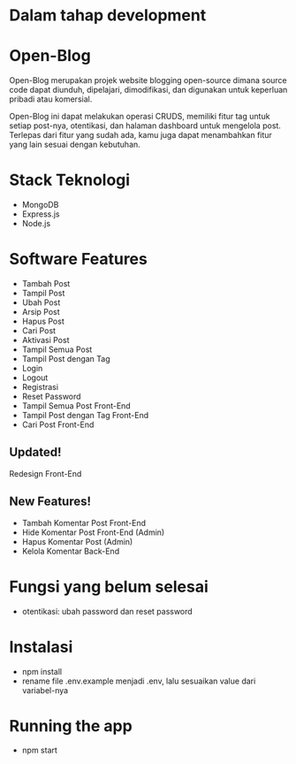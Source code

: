 # Dalam tahap development


# Open-Blog
Open-Blog merupakan projek website blogging open-source dimana source code dapat diunduh, dipelajari, dimodifikasi, dan digunakan untuk keperluan pribadi atau komersial.

Open-Blog ini dapat melakukan operasi CRUDS, memiliki fitur tag untuk setiap post-nya, otentikasi, dan halaman dashboard untuk mengelola post. Terlepas dari fitur yang sudah ada, kamu juga dapat menambahkan fitur yang lain sesuai dengan kebutuhan.

# Stack Teknologi
- MongoDB
- Express.js
- Node.js


# Software Features
- Tambah Post
- Tampil Post
- Ubah Post
- Arsip Post
- Hapus Post
- Cari Post
- Aktivasi Post
- Tampil Semua Post
- Tampil Post dengan Tag
- Login
- Logout
- Registrasi
- Reset Password
- Tampil Semua Post Front-End
- Tampil Post dengan Tag Front-End
- Cari Post Front-End

## Updated!
Redesign Front-End

## New Features!
- Tambah Komentar Post Front-End
- Hide Komentar Post Front-End (Admin)
- Hapus Komentar Post (Admin)
- Kelola Komentar Back-End

# Fungsi yang belum selesai
- otentikasi: ubah password dan reset password

# Instalasi
- npm install
- rename file .env.example menjadi .env, lalu sesuaikan value dari variabel-nya

# Running the app
- npm start
